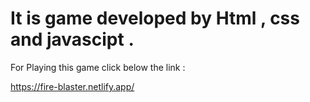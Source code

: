 # It is game developed by Html , css and javascipt .

For Playing this game click below the link :

https://fire-blaster.netlify.app/
